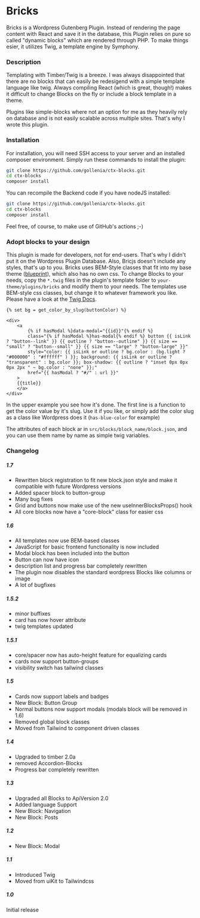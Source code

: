# Bricks

Bricks is a Wordpress Gutenberg Plugin. Instead of rendering the page content with React and save it in the database, this Plugin relies on pure so called "dynamic blocks" which are rendered through PHP. To make things esier, it utilizes Twig, a template engine by Symphony. 

### Description 

Templating with Timber/Twig is a breeze. I was always disappointed that there are no blocks that can easily be redesigend with a simple template language like twig. Always compiling React (which is great, though!) makes it difficult to change Blocks on the fly or include a block template in a theme.

Plugins like simple-blocks where not an option for me as they heavily rely on database and is not easily scalable across multiple sites. That's why I wrote this plugin.

### Installation

For installation, you will need SSH access to your server and an installed composer environment. Simply run these commands to install the plugin:

```sh
git clone https://github.com/gollenia/ctx-blocks.git
cd ctx-blocks
composer install
```
You can recompile the Backend code if you have nodeJS installed:

```sh
git clone https://github.com/gollenia/ctx-blocks.git
cd ctx-blocks
composer install
```

Feel free, of course, to make use of GitHub's actions ;-)

### Adopt blocks to your design

This plugin is made for developers, not for end-users. That's why I didn't put it on the Wordpress Plugin Database. Also, Bricjs doesn't include any styles, that's up to you. Bricks uses BEM-Style classes that fit into my base theme ([blueprint](https://github.com/gollenia/blueprint)), which also has no own css. To change Blocks to your needs, copy the `*.twig` files in the plugin's template folder to `your-theme/plugins/bricks` and modify them to your needs. The templates use BEM-style css classes, but change it to whatever framework you like. Please have a look at the [Twig Docs](https://twig.symfony.com/doc/2.x/).

```
{% set bg = get_color_by_slug(buttonColor) %}

<div>
    <a  
        {% if hasModal %}data-modal="{{id}}"{% endif %}
        class="{% if hasModal %}has-modal{% endif %} button {{ isLink ? "button--link" }} {{ outline ? "button--outline" }} {{ size == "small" ? "button--small" }} {{ size == "large" ? "button-large" }}"
        style="color: {{ isLink or outline ? bg.color : (bg.light ? "#000000" : "#ffffff" ) }}; background: {{ isLink or outline ? "transparent" : bg.color }}; box-shadow: {{ outline ? "inset 0px 0px 0px 2px " ~ bg.color : "none" }};"
        href="{{ hasModal ? "#/" : url }}"
    >
    {{title}}
    </a>
</div>
```

In the upper example you see how it's done. The first line is a function to get the color value by it's slug. Use it if you like, or simply add the color slug as a class like Wordpress does it (`has-blue-color` for example) 

The attributes of each block ar in `src/blocks/block_name/block.json`, and you can use them name by name as simple twig variables.

### Changelog

##### 1.7
* Rewritten block registration to fit new block.json style and make it compatible with future Wordpress versions
* Added spacer block to button-group
* Many bug fixes
* Grid and buttons now make use of the new useInnerBlocksProps() hook
* All core blocks now have a "core-block" class for easier css

##### 1.6
* All templates now use BEM-based classes
* JavaScript for basic frontend functionality is now included
* Modal block has been included into the button
* Button can now have icon
* description list and progress bar completely rewritten
* The plugin now disables the standard wordpress Blocks like columns or image
* A lot of bugfixes

##### 1.5.2
* minor buffixes
* card has now hover attribute
* twig templates updated

##### 1.5.1
* core/spacer now has auto-height feature for equalizing cards
* cards now support button-groups
* visibility switch has tailwind classes

##### 1.5
* Cards now support labels and badges
* New Block: Button Group
* Normal buttons now support modals (modals block will be removed in 1.6)
* Removed global block classes
* Moved from Tailwind to component driven classes

##### 1.4
* Upgraded to timber 2.0a
* removed Accordion-Blocks
* Progress bar completely rewritten

##### 1.3
* Upgraded all Blocks to ApiVersion 2.0
* Added language Support
* New Block: Navigation
* New Block: Posts

##### 1.2 
* New Block: Modal

##### 1.1
* Introduced Twig
* Moved from uiKit to Tailwindcss

##### 1.0
Initial release


